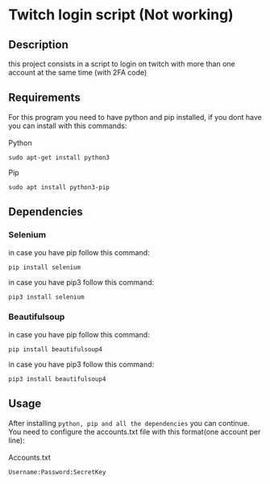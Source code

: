 # Twitch login script (Not working)
## Description
this project consists in a script to login on twitch with more than one account at the same time (with 2FA code) 
## Requirements
For this program you need to have python and pip installed, if you dont have you can install with this commands:
<br>
<br>
Python
```
sudo apt-get install python3
```
Pip
```
sudo apt install python3-pip
```
## Dependencies
### Selenium
in case you have pip follow this command: 
```
pip install selenium
```
in case you have pip3 follow this command: 
```
pip3 install selenium
```

### Beautifulsoup
in case you have pip follow this command:
```
pip install beautifulsoup4
```
in case you have pip3 follow this command:
```
pip3 install beautifulsoup4
```
## Usage
After installing ```python, pip and all the dependencies``` you can continue.<br>
You need to configure the accounts.txt file with this format(one account per line):<br><br>
Accounts.txt
```python
Username:Password:SecretKey
```

